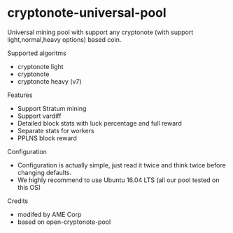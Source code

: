 # cryptonote-universal-pool
Universal mining pool with support any cryptonote (with support light,normal,heavy options) based coin.

Supported algoritms 
- cryptonote light
- cryptonote 
- cryptonote heavy (v7)

Features
- Support Stratum mining
- Support vardiff
- Detailed block stats with luck percentage and full reward
- Separate stats for workers
- PPLNS block reward

Configuration
- Configuration is actually simple, just read it twice and think twice before changing defaults.
- We highly recommend to use Ubuntu 16.04 LTS (all our pool tested on this OS)

Credits
- modifed by AME Corp
- based on open-cryptonote-pool
